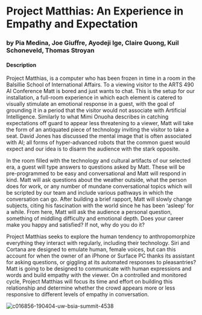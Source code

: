 # Project Matthias: An Experience in Empathy and Expectation
### by Pia Medina, Joe Giuffre, Ayodeji Ige, Claire Quong, Kuil Schoneveld, Thomas Stroyan 

#### Description

Project Matthias, is a computer who has been frozen in time in a room in the Balsillie School of International Affairs. To a viewing visitor to the ARTS 490 AI Conference Matt is bored and just wants to chat. This is the setup for our installation, a full-room experience in which each element is catered to visually stimulate an emotional response in a guest, with the goal of grounding it in a period that the visitor would not associate with Artificial Intelligence. Similarly to what Mimi Onuoha describes in catching expectations off guard to appear less threatening to a viewer, Matt will take the form of an antiquated piece of technology inviting the visitor to take a seat. David Jones has discussed the mental image that is often associated with AI; all forms of hyper-advanced robots that the common guest would expect and our idea is to disarm the audience with the stark opposite.

In the room filled with the technology and cultural artifacts of our selected era, a guest will type answers to questions asked by Matt. These will be pre-programmed to be easy and conversational and Matt will respond in kind. Matt will ask questions about the weather outside, what the person does for work, or any number of mundane conversational topics which will be scripted by our team and include various pathways in which the conversation can go. After building a brief rapport, Matt will slowly change subjects, citing his fascination with the world since he has been ‘asleep’ for a while. From here, Matt will ask the audience a personal question, something of middling difficulty and emotional depth. Does your career make you happy and satisfied? If not, why do you do it? 

Project Matthias seeks to explore the human tendency to anthropomorphize everything they interact with regularly, including their technology. Siri and Cortana are designed to emulate human, female voices, but can this account for when the owner of an iPhone or Surface PC thanks its assistant for asking questions, or giggling at its automated responses to pleasantries? Matt is going to be designed to communicate with human expressions and words and build empathy with the viewer. On a controlled and monitored cycle, Project Matthias will focus its time and effort on building this relationship and determine whether the crowd appears more or less responsive to different levels of empathy in conversation.


![c016856-190404-uw-bsia-summit-4538](https://user-images.githubusercontent.com/32083332/57806123-7ebb9600-772c-11e9-8fe8-bd4c28ae484d.jpg)

